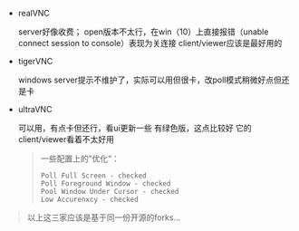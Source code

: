 
* realVNC

  server好像收费； open版本不太行，在win（10）上直接报错（unable connect session to console）表现为关连接
  client/viewer应该是最好用的

* tigerVNC

  windows server提示不维护了，实际可以用但很卡，改poll模式稍微好点但还是卡 

* ultraVNC

  可以用，有点卡但还行，看ui更新一些
  有绿色版，这点比较好
  它的client/viewer看着不太好用
  
  > 一些配置上的”优化“：
  >
  > ```
  > Poll Full Screen - checked
  > Poll Foreground Window - checked
  > Pool Window Under Cursor - checked
  > Low Accurenxcy - checked
  > ```
  >
  > 

> 以上这三家应该是基于同一份开源的forks...


